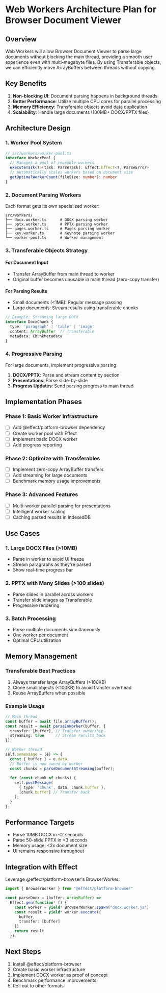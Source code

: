 # Web Workers Architecture Plan for Browser Document Viewer

## Overview

Web Workers will allow Browser Document Viewer to parse large documents without blocking the main thread, providing a smooth user experience even with multi-megabyte files. By using Transferable objects, we can efficiently move ArrayBuffers between threads without copying.

## Key Benefits

1. **Non-blocking UI**: Document parsing happens in background threads
2. **Better Performance**: Utilize multiple CPU cores for parallel processing
3. **Memory Efficiency**: Transferable objects avoid data duplication
4. **Scalability**: Handle large documents (100MB+ DOCX/PPTX files)

## Architecture Design

### 1. Worker Pool System

```typescript
// src/workers/worker-pool.ts
interface WorkerPool {
  // Manages a pool of reusable workers
  executeTask<T>(task: ParseTask): Effect.Effect<T, ParseError>
  // Automatically scales workers based on document size
  getOptimalWorkerCount(fileSize: number): number
}
```

### 2. Document Parsing Workers

Each format gets its own specialized worker:

```
src/workers/
├── docx.worker.ts      # DOCX parsing worker
├── pptx.worker.ts      # PPTX parsing worker  
├── pages.worker.ts     # Pages parsing worker
├── key.worker.ts       # Keynote parsing worker
└── worker-pool.ts      # Worker management
```

### 3. Transferable Objects Strategy

#### For Document Input
- Transfer ArrayBuffer from main thread to worker
- Original buffer becomes unusable in main thread (zero-copy transfer)

#### For Parsing Results
- Small documents (<1MB): Regular message passing
- Large documents: Stream results using transferable chunks

```typescript
// Example: Streaming large DOCX
interface DocxChunk {
  type: 'paragraph' | 'table' | 'image'
  content: ArrayBuffer  // Transferable
  metadata: ChunkMetadata
}
```

### 4. Progressive Parsing

For large documents, implement progressive parsing:

1. **DOCX/PPTX**: Parse and stream content by section
2. **Presentations**: Parse slide-by-slide
3. **Progress Updates**: Send parsing progress to main thread

## Implementation Phases

### Phase 1: Basic Worker Infrastructure
- [ ] Add @effect/platform-browser dependency
- [ ] Create worker pool with Effect
- [ ] Implement basic DOCX worker
- [ ] Add progress reporting

### Phase 2: Optimize with Transferables
- [ ] Implement zero-copy ArrayBuffer transfers
- [ ] Add streaming for large documents
- [ ] Benchmark memory usage improvements

### Phase 3: Advanced Features
- [ ] Multi-worker parallel parsing for presentations
- [ ] Intelligent worker scaling
- [ ] Caching parsed results in IndexedDB

## Use Cases

### 1. Large DOCX Files (>10MB)
- Parse in worker to avoid UI freeze
- Stream paragraphs as they're parsed
- Show real-time progress bar

### 2. PPTX with Many Slides (>100 slides)
- Parse slides in parallel across workers
- Transfer slide images as Transferable
- Progressive rendering

### 3. Batch Processing
- Parse multiple documents simultaneously
- One worker per document
- Optimal CPU utilization

## Memory Management

### Transferable Best Practices
1. Always transfer large ArrayBuffers (>100KB)
2. Clone small objects (<100KB) to avoid transfer overhead
3. Reuse ArrayBuffers when possible

### Example Usage
```typescript
// Main thread
const buffer = await file.arrayBuffer();
const result = await parseInWorker(buffer, {
  transfer: [buffer], // Transfer ownership
  streaming: true     // Stream results back
});

// Worker thread
self.onmessage = (e) => {
  const { buffer } = e.data;
  // Buffer is now owned by worker
  const chunks = parseDocumentStreaming(buffer);
  
  for (const chunk of chunks) {
    self.postMessage(
      { type: 'chunk', data: chunk.buffer },
      [chunk.buffer] // Transfer back
    );
  }
};
```

## Performance Targets

- Parse 10MB DOCX in <2 seconds
- Parse 50-slide PPTX in <3 seconds  
- Memory usage: <2x document size
- UI remains responsive throughout

## Integration with Effect

Leverage @effect/platform-browser's BrowserWorker:

```typescript
import { BrowserWorker } from "@effect/platform-browser"

const parseDocx = (buffer: ArrayBuffer) =>
  Effect.gen(function* () {
    const worker = yield* BrowserWorker.spawn("docx.worker.js")
    const result = yield* worker.execute({
      buffer,
      transfer: [buffer]
    })
    return result
  })
```

## Next Steps

1. Install @effect/platform-browser
2. Create basic worker infrastructure
3. Implement DOCX worker as proof of concept
4. Benchmark performance improvements
5. Roll out to other formats